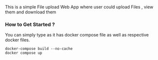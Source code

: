 This is a simple File upload Web App where user could upload Files , view them and download them

###  How to Get Started ?
You can simply type as it has docker compose file as well as respective docker files.
```
docker-compose build --no-cache
docker compose up
```
